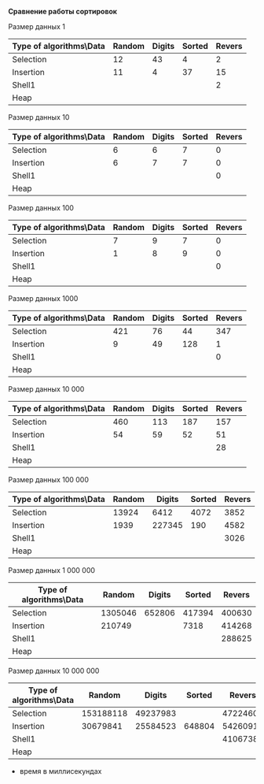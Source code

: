 **Сравнение работы сортировок**

Размер данных 1

| Type of algorithms\Data | Random | Digits | Sorted | Revers |
| ----------------------- | ------ | ------ | ------ | ------ |
| Selection               | 12     | 43     | 4      | 2      |
| Insertion               | 11     | 4      | 37     | 15     |
| Shell1                  |        |        |        | 2      |
| Heap                    |        |        |        |        |

Размер данных 10

| Type of algorithms\Data | Random | Digits | Sorted | Revers |
| ----------------------- | ------ | ------ | ------ | ------ |
| Selection               | 6      | 6      | 7      | 0      |
| Insertion               | 6      | 7      | 7      | 0      |
| Shell1                  |        |        |        | 0      |
| Heap                    |        |        |        |        |

Размер данных 100

| Type of algorithms\Data | Random | Digits | Sorted | Revers |
| ----------------------- | ------ | ------ | ------ | ------ |
| Selection               | 7      | 9      | 7      | 0      |
| Insertion               | 1      | 8      | 9      | 0      |
| Shell1                  |        |        |        | 0      |
| Heap                    |        |        |        |        |

Размер данных 1000

| Type of algorithms\Data | Random | Digits | Sorted | Revers |
| ----------------------- | ------ | ------ | ------ | ------ |
| Selection               | 421    | 76     | 44     | 347    |
| Insertion               | 9      | 49     | 128    | 1      |
| Shell1                  |        |        |        | 0      |
| Heap                    |        |        |        |        |

Размер данных 10 000

| Type of algorithms\Data | Random | Digits | Sorted | Revers |
| ----------------------- | ------ | ------ | ------ | ------ |
| Selection               | 460    | 113    | 187    | 157    |
| Insertion               | 54     | 59     | 52     | 51     |
| Shell1                  |        |        |        | 28     |
| Heap                    |        |        |        |        |

Размер данных 100 000

| Type of algorithms\Data | Random | Digits | Sorted | Revers |
| ----------------------- | ------ | ------ | ------ | ------ |
| Selection               | 13924  | 6412   | 4072   | 3852   |
| Insertion               | 1939   | 227345 | 190    | 4582   |
| Shell1                  |        |        |        | 3026   |
| Heap                    |        |        |        |        |

Размер данных 1 000 000 

| Type of algorithms\Data | Random  | Digits | Sorted | Revers |
| ----------------------- | ------- | ------ | ------ | ------ |
| Selection               | 1305046 | 652806 | 417394 | 400630 |
| Insertion               | 210749  |        | 7318   | 414268 |
| Shell1                  |         |        |        | 288625 |
| Heap                    |         |        |        |        |

Размер данных 10 000 000

| Type of algorithms\Data | Random    | Digits   | Sorted | Revers   |
| ----------------------- | --------- | -------- | ------ | -------- |
| Selection               | 153188118 | 49237983 |        | 47224605 |
| Insertion               | 30679841  | 25584523 | 648804 | 54260911 |
| Shell1                  |           |          |        | 41067382 |
| Heap                    |           |          |        |          |


* время в миллисекундах